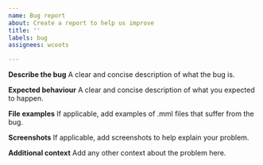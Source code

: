 ```yaml
---
name: Bug report
about: Create a report to help us improve
title: ''
labels: bug
assignees: wcoots

---
```


**Describe the bug**
A clear and concise description of what the bug is.

**Expected behaviour**
A clear and concise description of what you expected to happen.

**File examples**
If applicable, add examples of .mml files that suffer from the bug.

**Screenshots**
If applicable, add screenshots to help explain your problem.

**Additional context**
Add any other context about the problem here.
